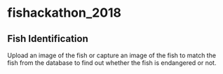 # fishackathon_2018

## Fish Identification
Upload an image of the fish or capture an image of the fish to match the fish from the database to find out whether the fish is endangered or not.
